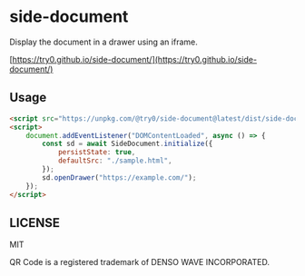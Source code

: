 # side-document

Display the document in a drawer using an iframe.

[https://try0.github.io/side-document/](https://try0.github.io/side-document/)

## Usage

```html
<script src="https://unpkg.com/@try0/side-document@latest/dist/side-document.umd.js"></script>
<script>
    document.addEventListener("DOMContentLoaded", async () => {
        const sd = await SideDocument.initialize({
            persistState: true,
            defaultSrc: "./sample.html",
        });
        sd.openDrawer("https://example.com/");
    });
</script>
```

## LICENSE

MIT

QR Code is a registered trademark of DENSO WAVE INCORPORATED.
